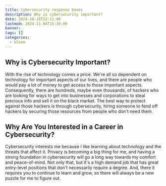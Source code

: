 ```yaml
---
title: Cybersecurity response boxes
description: Why is cybersecurity important?
date: 2024-10-16T22:11:00
lastmod: 2024-11-04T15:39:09
banner: 
tags: []
categories:
  - bloom
---
```

  
## Why is Cybersecurity Important?  
  
With the rise of technology comes a price. We're all so dependent on technology for important aspects of our lives, and there are people who would pay a lot of money to get access to those important aspects. Consequently, there are hundreds, maybe even thousands, of hackers who are looking for ways to get into businesses and corporations to steal precious info and sell it on the black market. The best way to protect against those hackers is through cybersecurity, hiring someone to fend off hackers by securing those resources from people who don't need them.  
  
## Why Are You Interested in a Career in Cybersecurity?  
  
Cybersecurity interests me because I like learning about technology and the threats that affect it. Privacy is becoming a big thing for me, and having a strong foundation in cybersecurity will go a long way towards my comfort and peace-of-mind. Not only that, but it's a high demand job that has great entry-level positions that don't necessarily require a degree. And, there it requires you to continue to learn and grow, so there will always be a new puzzle for me to figure out.  
